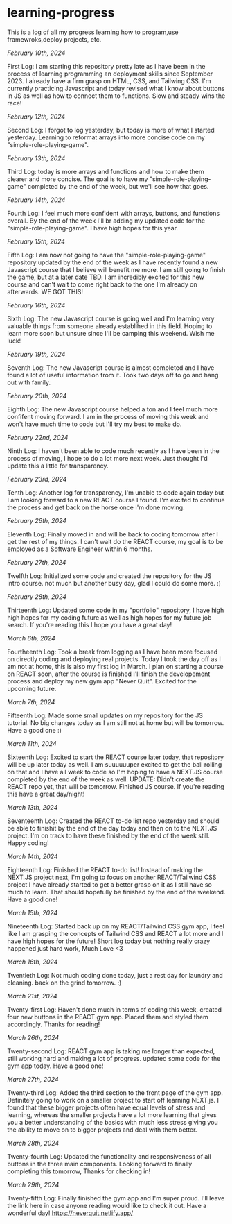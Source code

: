# learning-progress
 This is a log of all my progress learning how to program,use framewroks,deploy projects, etc.


*February 10th, 2024*

First Log: I am starting this repository pretty late as I have been in the process of learning programming an deployment skills since September 2023. I already have a firm grasp on HTML, CSS, and Tailwing CSS. I'm currently practicing Javascript and today revised what I know about buttons in JS as well as how to connect them to functions. Slow and steady wins the race!

*February 12th, 2024*

Second Log: I forgot to log yesterday, but today is more of what I started yesterday. Learning to reformat arrays into more concise code on my "simple-role-playing-game". 

*February 13th, 2024* 

Third Log: today is more arrays and functions and how to make them clearer and more concise. The goal is to have my "simple-role-playing-game" completed by the end of the week, but we'll see how that goes. 

*February 14th, 2024* 

Fourth Log: I feel much more confident with arrays, buttons, and functions overall. By the end of the week I'll br adding my updated code for the "simple-role-playing-game". I have high hopes for this year. 


*February 15th, 2024*

Fifth Log: I am now not going to have the "simple-role-playing-game" repository updated by the end of the week as I have recently found a new Javascript course that I believe will benefit me more. I am still going to finish the game, but at a later date TBD. I am incredibly excited for this new course and can't wait to come right back to the one I'm already on afterwards. WE GOT THIS!


*February 16th, 2024*

Sixth Log: The new Javascript course is going well and I'm learning very valuable things from someone already establihed in this field. Hoping to learn more soon but unsure since I'll be camping this weekend. Wish me luck! 


*February 19th, 2024*

Seventh Log: The new Javascript course is almost completed and I have found a lot of useful information from it. Took two days off to go and hang out with family. 


*February 20th, 2024*

Eighth Log: The new Javascript course helped a ton and I feel much more confifent moving forward. I am in the process of moving this week and won't have much time to code but I'll try my best to make do. 


*February 22nd, 2024*

Ninth Log: I haven't been able to code much recently as I have been in the process of moving, I hope to do a lot more next week. Just thought I'd update this a little for transparency.


*February 23rd, 2024*

Tenth Log: Another log for transparency, I'm unable to code again today but I am looking forward to a new REACT course I found. I'm excited to continue the process and get back on the horse once I'm done moving. 


*February 26th, 2024*

Eleventh Log: Finally moved in and will be back to coding tomorrow after I get the rest of my things. I can't wait do the REACT course, my goal is to be employed as a Software Engineer within 6 months. 


*February 27th, 2024*

Twelfth Log: Initialized some code and created the repository for the JS intro course. not much but another busy day, glad I could do some more. :)


*February 28th, 2024*

Thirteenth Log: Updated some code in my "portfolio" repository, I have high high hopes for my coding future as well as high hopes for my future job search. If you're reading this I hope you have a great day! 


*March 6th, 2024* 

Fourtheenth Log: Took a break from logging as I have been more focused on directly coding and deploying real projects. Today I took the day off as I am not at home, this is also my first log in March. I plan on starting a course on REACT soon, after the course is finished I'll finish the developement process and deploy my new gym app "Never Quit". Excited for the upcoming future. 


*March 7th, 2024*

Fifteenth Log: Made some small updates on my repository for the JS tutorial. No big changes today as I am still not at home but will be tomorrow. Have a good one :)


*March 11th, 2024*

Sixteenth Log: Excited to start the REACT course later today, that repository will be up later today as well. I am suuuuuuper excited to get the ball rolling on that and I have all week to code so I'm hoping to have a NEXT.JS course completed by the end of the week as well. UPDATE: Didn't create the REACT repo yet, that will be tomorrow. Finished JS course. If you're reading this have a great day/night! 


*March 13th, 2024*

Seventeenth Log: Created the REACT to-do list repo yesterday and should be able to finishit by the end of the day today and then on to the NEXT.JS project. I'm on track to have these finished by the end of the week still. Happy coding!


*March 14th, 2024*

Eighteenth Log: Finished the REACT to-do list! Instead of making the NEXT.JS project next, I'm going to focus on another REACT/Tailwind CSS project I have already started to get a better grasp on it as I still have so much to learn. That should hopefully be finished by the end of the weekend. Have a good one! 


*March 15th, 2024*

Nineteenth Log: Started back up on my REACT/Tailwind CSS gym app, I feel like I am grasping the concepts of Tailwind CSS and REACT a lot more and I have high hopes for the future! Short log today but nothing really crazy happened just hard work, Much Love <3


*March 16th, 2024*

Twentieth Log: Not much coding done today, just a rest day for laundry and cleaning. back on the grind tomorrow. :)


*March 21st, 2024*

Twenty-first Log: Haven't done much in terms of coding this week, created four new buttons in the REACT gym app. Placed them and styled them accordingly. Thanks for reading!


*March 26th, 2024*

Twenty-second Log: REACT gym app is taking me longer than expected, still working hard and making a lot of progress. updated some code for the gym app today. Have a good one! 


*March 27th, 2024*

Twenty-third Log: Added the third section to the front page of the gym app. Definitely going to work on a smaller project to start off learning NEXT.js. I found that these bigger projects often have equal levels of stress and learning, whereas the smaller projects have a lot more learning that gives you a better understanding of the basics with much less stress giving you the ability to move on to bigger projects and deal with them better.  


*March 28th, 2024*

Twenty-fourth Log: Updated the functionality and responsiveness of all buttons in the three main components. Looking forward to finally completing this tomorrow, Thanks for checking in! 


*March 29th, 2024*

Twenty-fifth Log: Finally finished the gym app and I'm super proud. I'll leave the link here in case anyone reading would like to check it out. Have a wonderful day! 
https://neverquit.netlify.app/ 
